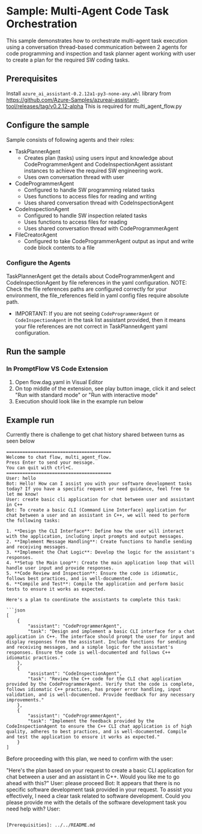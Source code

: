 # Sample: Multi-Agent Code Task Orchestration

This sample demonstrates how to orchestrate multi-agent task execution using a conversation thread-based communication
between 2 agents for code programming and inspection and task planner agent working with user to create a plan
for the required SW coding tasks.

## Prerequisites

Install `azure_ai_assistant-0.2.12a1-py3-none-any.whl` library from https://github.com/Azure-Samples/azureai-assistant-tool/releases/tag/v0.2.12-alpha
This is required for multi_agent_flow.py

## Configure the sample

Sample consists of following agents and their roles:
- TaskPlannerAgent
  - Creates plan (tasks) using users input and knowledge about CodeProgrammerAgent and CodeInspectionAgent assistant instances to achieve the required SW engineering work.
  - Uses own conversation thread with user
- CodeProgrammerAgent
  - Configured to handle SW programming related tasks
  - Uses functions to access files for reading and writing
  - Uses shared conversation thread with CodeInspectionAgent
- CodeInspectionAgent
  - Configured to handle SW inspection related tasks
  - Uses functions to access files for reading
  - Uses shared conversation thread with CodeProgrammerAgent
- FileCreatorAgent
  - Configured to take CodeProgrammerAgent output as input and write code block contents to a file

### Configure the Agents

TaskPlannerAgent get the details about CodeProgrammerAgent and CodeInspectionAgent by file references in the yaml configuration.
NOTE: Check the file references paths are configured correctly for your environment, the file_references field in yaml config files 
require absolute path.
- IMPORTANT: If you are not seeing `CodeProgrammerAgent` or `CodeInspectionAgent` in the task list assistant provided, then it means your file
references are not correct in TaskPlannerAgent yaml configuration.

## Run the sample

### In PromptFlow VS Code Extension
1. Open flow.dag.yaml in Visual Editor
2. On top middle of the extension, see play button image, click it and select "Run with standard mode" or "Run with interactive mode"
3. Execution should look like in the example run below

## Example run

Currently there is challenge to get chat history shared between turns as seen below

```
=======================================
Welcome to chat flow, multi_agent_flow.
Press Enter to send your message.
You can quit with ctrl+C.
=======================================
User: hello
Bot: Hello! How can I assist you with your software development tasks today? If you have a specific request or need guidance, feel free to let me know!
User: create basic cli application for chat between user and assistant in C++
Bot: To create a basic CLI (Command Line Interface) application for chat between a user and an assistant in C++, we will need to perform the following tasks:

1. **Design the CLI Interface**: Define how the user will interact with the application, including input prompts and output messages.
2. **Implement Message Handling**: Create functions to handle sending and receiving messages.
3. **Implement the Chat Logic**: Develop the logic for the assistant's responses.
4. **Setup the Main Loop**: Create the main application loop that will handle user input and provide responses.
5. **Code Review and Inspection**: Ensure the code is idiomatic, follows best practices, and is well-documented.
6. **Compile and Test**: Compile the application and perform basic tests to ensure it works as expected.

Here's a plan to coordinate the assistants to complete this task:

```json
[
    {
        "assistant": "CodeProgrammerAgent",
        "task": "Design and implement a basic CLI interface for a chat application in C++. The interface should prompt the user for input and display responses from the assistant. Include functions for sending and receiving messages, and a simple logic for the assistant's responses. Ensure the code is well-documented and follows C++ idiomatic practices."
    },
    {
        "assistant": "CodeInspectionAgent",
        "task": "Review the C++ code for the CLI chat application provided by the CodeProgrammerAgent. Verify that the code is complete, follows idiomatic C++ practices, has proper error handling, input validation, and is well-documented. Provide feedback for any necessary improvements."
    },
    {
        "assistant": "CodeProgrammerAgent",
        "task": "Implement the feedback provided by the CodeInspectionAgent to ensure the C++ CLI chat application is of high quality, adheres to best practices, and is well-documented. Compile and test the application to ensure it works as expected."
    }
]
```

Before proceeding with this plan, we need to confirm with the user:

"Here's the plan based on your request to create a basic CLI application for chat between a user and an assistant in C++. Would you like me to go ahead with this?"
User: please proceed
Bot: It appears that there is no specific software development task provided in your request. To assist you effectively, I need a clear task related to software development. Could you please provide me with the details of the software development task you need help with?
User: 
```

[Prerequisities]: ../../README.md